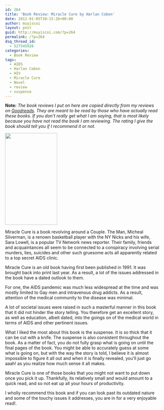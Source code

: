 ```yaml
---
id: 264
title: 'Book Review: Miracle Cure by Harlan Coben'
date: 2012-01-05T10:15:26+00:00
author: muyiscoi
layout: post
guid: http://muyiscoi.com/?p=264
permalink: /?p=264
dsq_thread_id:
  - 527545926
categories:
  - Book Review
tags:
  - AIDS
  - Harlan Coben
  - HIV
  - Miracle Cure
  - Novel
  - review
  - suspense
---
```

**Note:** _The book reviews I put on here are copied directly from my reviews on [Goodreads](http://goodreads.com/muyiscoi). They are meant to be read by those who have actually read these books. If you don’t really get what I am saying, that is most likely because you have not read the book I am reviewing. The rating I give the book should tell you if I recommend it or not._

<p style="text-align: left;">
  <a href="https://muyiscoi.com/blog/wp-content/uploads/2012/01/Miracle-Cure-high-res.jpg"><img class="size-medium wp-image-268 aligncenter" title="Miracle Cure image" src="https://muyiscoi.com/blog/wp-content/uploads/2012/01/Miracle-Cure-high-res-170x300.jpg" alt="" width="170" height="300" /></a>
</p>

Miracle Cure is a book revolving around a Couple. The Man, Micheal Silverman, is a renown basketball player with the NY Nicks and his wife, Sara Lowell, is a popular TV Network news reporter. Their family, friends and acquaintances all seem to be connected to a conspiracy involving serial murders, lies, suicides and other such gruesome acts all apparently related to a top secret AIDS clinic.

Miracle Cure is an old book having first been published in 1991. It was brought back into print last year. As a result, a lot of the issues addressed in the book have a dated outlook to them.
  
For one, the AIDS pandemic was much less widespread at the time and was mostly limited to Gay men and intravenous drug addicts. As a result, attention of the medical community to the disease was minimal.

A lot of societal issues were raised in such a masterful manner in this book that it did not hinder the story telling. You therefore get an excellent story, as well as education, albeit dated, into the goings on of the medical world in terms of AIDS and other pertinent issues.

What I liked the most about this book is the suspense. It is so thick that it can be cut with a knife. The suspense is also consistent throughout the book. As a matter of fact, you do not fully grasp what is going on until the final pages of the book. You might be able to accurately guess at some what is going on, but with the way the story is told, I believe it is almost impossible to figure it all out and when it is finally revealed, you&#8217;ll just go aaah! as you realize how much sense it all makes.

Miracle Cure is one of those books that you might not want to put down once you pick it up. Thankfully, its relatively small and would amount to a quick read, and so not eat up all your hours of productivity.

I wholly recommend this book and if you can look past its outdated nature and some of the touchy issues it addresses, you are in for a very enjoyable read!.